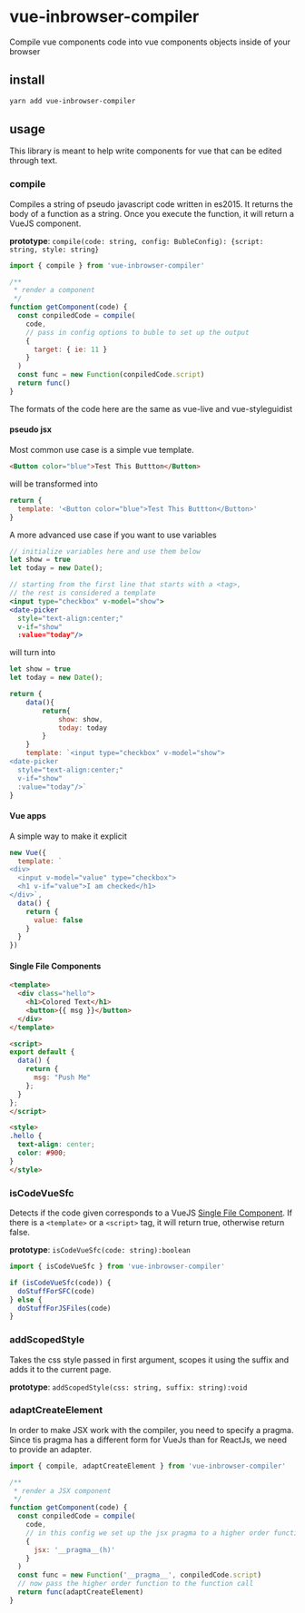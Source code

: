 # vue-inbrowser-compiler

Compile vue components code into vue components objects inside of your browser

## install

```bash
yarn add vue-inbrowser-compiler
```

## usage

This library is meant to help write components for vue that can be edited through text.

### compile

Compiles a string of pseudo javascript code written in es2015. It returns the body of a function as a string. Once you execute the function, it will return a VueJS component.

**prototype**: `compile(code: string, config: BubleConfig): {script: string, style: string}`

```js
import { compile } from 'vue-inbrowser-compiler'

/**
 * render a component
 */
function getComponent(code) {
  const conpiledCode = compile(
    code,
    // pass in config options to buble to set up the output
    {
      target: { ie: 11 }
    }
  )
  const func = new Function(conpiledCode.script)
  return func()
}
```

The formats of the code here are the same as vue-live and vue-styleguidist

#### pseudo jsx

Most common use case is a simple vue template.

```html
<Button color="blue">Test This Buttton</Button>
```

will be transformed into

```js
return {
  template: '<Button color="blue">Test This Buttton</Button>'
}
```

A more advanced use case if you want to use variables

```jsx
// initialize variables here and use them below
let show = true
let today = new Date();

// starting from the first line that starts with a <tag>,
// the rest is considered a template
<input type="checkbox" v-model="show">
<date-picker
  style="text-align:center;"
  v-if="show"
  :value="today"/>
```

will turn into

```js
let show = true
let today = new Date();

return {
    data(){
        return{
            show: show,
            today: today
        }
    }
    template: `<input type="checkbox" v-model="show">
<date-picker
  style="text-align:center;"
  v-if="show"
  :value="today"/>`
}
```

#### Vue apps

A simple way to make it explicit

```js
new Vue({
  template: `
<div>
  <input v-model="value" type="checkbox">
  <h1 v-if="value">I am checked</h1>
</div>`,
  data() {
    return {
      value: false
    }
  }
})
```

#### Single File Components

```html
<template>
  <div class="hello">
    <h1>Colored Text</h1>
    <button>{{ msg }}</button>
  </div>
</template>

<script>
export default {
  data() {
    return {
      msg: "Push Me"
    };
  }
};
</script>

<style>
.hello {
  text-align: center;
  color: #900;
}
</style>
```

### isCodeVueSfc

Detects if the code given corresponds to a VueJS [Single File Component](https://vuejs.org/v2/guide/single-file-components.html). If there is a `<template>` or a `<script>` tag, it will return true, otherwise return false.

**prototype**: `isCodeVueSfc(code: string):boolean`

```js
import { isCodeVueSfc } from 'vue-inbrowser-compiler'

if (isCodeVueSfc(code)) {
  doStuffForSFC(code)
} else {
  doStuffForJSFiles(code)
}
```

### addScopedStyle

Takes the css style passed in first argument, scopes it using the suffix and adds it to the current page.

**prototype**: `addScopedStyle(css: string, suffix: string):void`

### adaptCreateElement

In order to make JSX work with the compiler, you need to specify a pragma. Since tis pragma has a different form for VueJs than for ReactJs, we need to provide an adapter.

```js
import { compile, adaptCreateElement } from 'vue-inbrowser-compiler'

/**
 * render a JSX component
 */
function getComponent(code) {
  const conpiledCode = compile(
    code,
    // in this config we set up the jsx pragma to a higher order function
    {
      jsx: '__pragma__(h)'
    }
  )
  const func = new Function('__pragma__', conpiledCode.script)
  // now pass the higher order function to the function call
  return func(adaptCreateElement)
}
```
